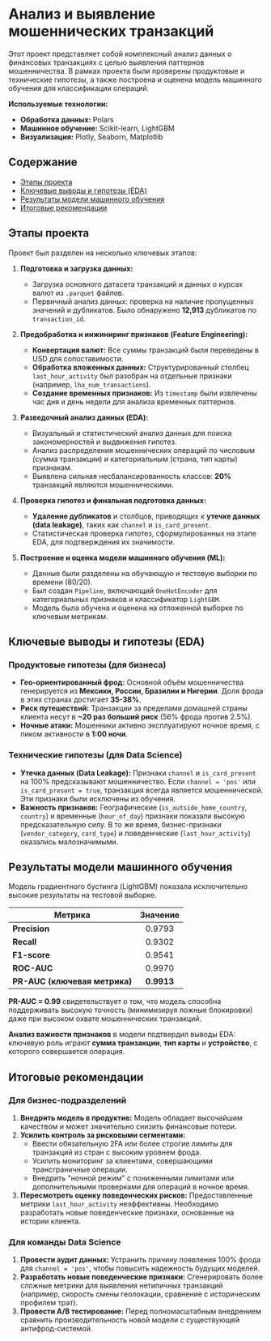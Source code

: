 # Анализ и выявление мошеннических транзакций

Этот проект представляет собой комплексный анализ данных о финансовых транзакциях с целью выявления паттернов мошенничества. В рамках проекта были проверены продуктовые и технические гипотезы, а также построена и оценена модель машинного обучения для классификации операций.

**Используемые технологии:**
- **Обработка данных:** Polars
- **Машинное обучение:** Scikit-learn, LightGBM
- **Визуализация:** Plotly, Seaborn, Matplotlib

## Содержание
- [Этапы проекта](#этапы-проекта)
- [Ключевые выводы и гипотезы (EDA)](#ключевые-выводы-и-гипотезы-eda)
- [Результаты модели машинного обучения](#результаты-модели-машинного-обучения)
- [Итоговые рекомендации](#итоговые-рекомендации)

## Этапы проекта

Проект был разделен на несколько ключевых этапов:

1.  **Подготовка и загрузка данных:**
    - Загрузка основного датасета транзакций и данных о курсах валют из `.parquet` файлов.
    - Первичный анализ данных: проверка на наличие пропущенных значений и дубликатов. Было обнаружено **12,913** дубликатов по `transaction_id`.

2.  **Предобработка и инжиниринг признаков (Feature Engineering):**
    - **Конвертация валют:** Все суммы транзакций были переведены в USD для сопоставимости.
    - **Обработка вложенных данных:** Структурированный столбец `last_hour_activity` был разобран на отдельные признаки (например, `lha_num_transactions`).
    - **Создание временных признаков:** Из `timestamp` были извлечены час дня и день недели для анализа временных паттернов.

3.  **Разведочный анализ данных (EDA):**
    - Визуальный и статистический анализ данных для поиска закономерностей и выдвижения гипотез.
    - Анализ распределения мошеннических операций по числовым (сумма транзакции) и категориальным (страна, тип карты) признакам.
    - Выявлена сильная несбалансированность классов: **20%** транзакций являются мошенническими.

4.  **Проверка гипотез и финальная подготовка данных:**
    - **Удаление дубликатов** и столбцов, приводящих к **утечке данных (data leakage)**, таких как `channel` и `is_card_present`.
    - Статистическая проверка гипотез, сформулированных на этапе EDA, для подтверждения их значимости.

5.  **Построение и оценка модели машинного обучения (ML):**
    - Данные были разделены на обучающую и тестовую выборки по времени (80/20).
    - Был создан `Pipeline`, включающий `OneHotEncoder` для категориальных признаков и классификатор `LightGBM`.
    - Модель была обучена и оценена на отложенной выборке по ключевым метрикам.

## Ключевые выводы и гипотезы (EDA)

### Продуктовые гипотезы (для бизнеса)
*   **Гео-ориентированный фрод:** Основной объём мошенничества генерируется из **Мексики, России, Бразилии и Нигерии**. Доля фрода в этих странах достигает **35-38%**.
*   **Риск путешествий:** Транзакции за пределами домашней страны клиента несут в **~20 раз больший риск** (56% фрода против 2.5%).
*   **Ночные атаки:** Мошенники активно эксплуатируют ночное время, с пиком активности в **1:00 ночи**.

### Технические гипотезы (для Data Science)
*   **Утечка данных (Data Leakage):** Признаки `channel` и `is_card_present` на 100% предсказывают мошенничество. Если `channel = 'pos'` или `is_card_present = true`, транзакция всегда является мошеннической. Эти признаки были исключены из обучения.
*   **Важность признаков:** Географические (`is_outside_home_country`, `country`) и временные (`hour_of_day`) признаки показали высокую предсказательную силу. В то же время, бизнес-признаки (`vendor_category`, `card_type`) и поведенческие (`last_hour_activity`) оказались малозначимыми.

## Результаты модели машинного обучения

Модель градиентного бустинга (LightGBM) показала исключительно высокие результаты на тестовой выборке.

| Метрика                     | Значение |
| --------------------------- | :------: |
| **Precision**               |  0.9793  |
| **Recall**                  |  0.9302  |
| **F1-score**                |  0.9541  |
| **ROC-AUC**                 |  0.9970  |
| **PR-AUC (ключевая метрика)** |  **0.9913**  |

**PR-AUC = 0.99** свидетельствует о том, что модель способна поддерживать высокую точность (минимизируя ложные блокировки) даже при высоком охвате мошеннических транзакций.

**Анализ важности признаков** в модели подтвердил выводы EDA: ключевую роль играют **сумма транзакции**, **тип карты** и **устройство**, с которого совершается операция.

## Итоговые рекомендации

### Для бизнес-подразделений
1.  **Внедрить модель в продуктив:** Модель обладает высочайшим качеством и может значительно снизить финансовые потери.
2.  **Усилить контроль за рисковыми сегментами:**
    - Ввести обязательную 2FA или более строгие лимиты для транзакций из стран с высоким уровнем фрода.
    - Усилить мониторинг за клиентами, совершающими трансграничные операции.
    - Внедрить "ночной режим" с пониженными лимитами или дополнительными проверками для операций в ночное время.
3.  **Пересмотреть оценку поведенческих рисков:** Предоставленные метрики `last_hour_activity` неэффективны. Необходимо разработать новые поведенческие признаки, основанные на истории клиента.

### Для команды Data Science
1.  **Провести аудит данных:** Устранить причину появления 100% фрода для `channel = 'pos'`, чтобы повысить надежность будущих моделей.
2.  **Разработать новые поведенческие признаки:** Сгенерировать более сложные метрики для выявления нетипичных транзакций (например, скорость смены геолокации, сравнение с историческим профилем трат).
3.  **Провести A/B тестирование:** Перед полномасштабным внедрением сравнить производительность новой модели с существующей антифрод-системой.
